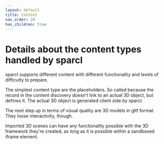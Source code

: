 ```yaml
---
layout: default
title: Content
nav_order: 20
has_children: true
---
```


# Details about the content types handled by sparcl

sparcl supports different content with different functionality and levels of difficulty to prepare. 

The simplest content type are the placeholders. So called because the record in the content discovery doesn't link to an actual 3D object, but defines it. The actual 3D object is generated client side by sparcl.

The next step up in terms of visual quality are 3D models in gltf format. They loose interactivity, though.

Imported 3D scenes can have any functionality possible with the 3D framework they're created, as long as it is possible within a sandboxed iframe element.
